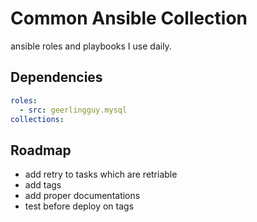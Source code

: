 # Common Ansible Collection

ansible roles and playbooks I use daily.

## Dependencies

```yaml
roles:
  - src: geerlingguy.mysql
collections:
```

## Roadmap

- add retry to tasks which are retriable
- add tags
- add proper documentations
- test before deploy on tags
